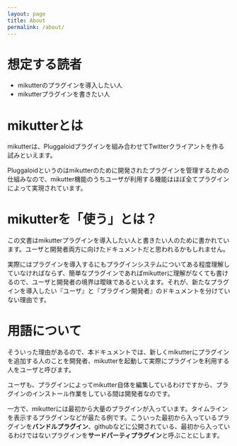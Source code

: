 ```yaml
---
layout: page
title: About
permalink: /about/
---
```


# 想定する読者
- mikutterのプラグインを導入したい人
- mikutterプラグインを書きたい人

# mikutterとは
mikutterは、Pluggaloidプラグインを組み合わせてTwitterクライアントを作る試みといえます。

Pluggaloidというのはmikutterのために開発されたプラグインを管理するための仕組みなので、mikutter機能のうちユーザが利用する機能はほぼ全てプラグインによって実現されています。

# mikutterを「使う」とは？
この文書はmikutterプラグインを導入したい人と書きたい人のために書かれています。ユーザと開発者両方に向けたドキュメントだと思われるかもしれません。

実際にはプラグインを導入するにもプラグインシステムについてある程度理解していなければならず、簡単なプラグインであればmikutterに理解がなくても書けるので、ユーザと開発者の境界は曖昧であるといえます。それが、新たなプラグインを導入したい『ユーザ』と『プラグイン開発者』のドキュメントを分けていない理由です。

# 用語について
そういった理由があるので、本ドキュメントでは、新しくmikutterにプラグインを追加する人のことを開発者、mikutterを起動して実際にプラグインを利用する人をユーザと呼びます。

ユーザも、プラグインによってmikutter自体を編集しているわけですから、プラグインのインストール作業をしている間は開発者なのです。

一方で、mikutterには最初から大量のプラグインが入っています。タイムラインを表示するプラグインなどが最たる例です。こういった最初から入っているプラグインを**バンドルプラグイン**、githubなどに公開されている、最初から入っているわけではないプラグインを**サードパーティプラグイン**と呼ぶことにします。
